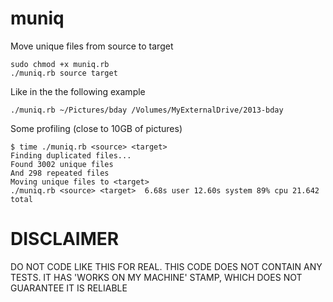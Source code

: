 muniq
=====

Move unique files from source to target

```
sudo chmod +x muniq.rb
./muniq.rb source target
```

Like in the the following example
```
./muniq.rb ~/Pictures/bday /Volumes/MyExternalDrive/2013-bday
```

Some profiling (close to 10GB of pictures)
```
$ time ./muniq.rb <source> <target>
Finding duplicated files...
Found 3002 unique files
And 298 repeated files
Moving unique files to <target>
./muniq.rb <source> <target>  6.68s user 12.60s system 89% cpu 21.642 total
```

DISCLAIMER
===========

DO NOT CODE LIKE THIS FOR REAL. THIS CODE DOES NOT CONTAIN ANY TESTS. IT HAS 'WORKS ON MY MACHINE' STAMP, WHICH DOES NOT GUARANTEE IT IS RELIABLE
